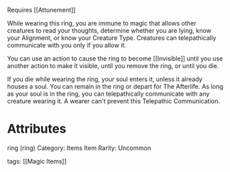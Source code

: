 Requires [[Attunement]]

While wearing this ring, you are immune to magic that allows other creatures to read your thoughts, determine whether you are lying, know your Alignment, or know your Creature Type. Creatures can telepathically communicate with you only if you allow it.

You can use an action to cause the ring to become [[Invisible]] until you use another action to make it visible, until you remove the ring, or until you die.

If you die while wearing the ring, your soul enters it, unless it already houses a soul. You can remain in the ring or depart for The Afterlife. As long as your soul is in the ring, you can telepathically communicate with any creature wearing it. A wearer can't prevent this Telepathic Communication.

# Attributes
ring (ring)
Category: Items
Item Rarity: Uncommon

tags: [[Magic Items]]